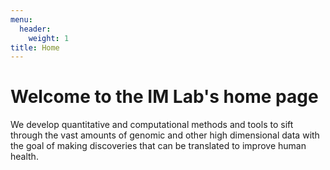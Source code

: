 ```yaml
---
menu:
  header:
    weight: 1
title: Home
---
```


# Welcome to the IM Lab's home page

We develop quantitative and computational methods and tools to sift through the vast amounts of genomic and other high dimensional data with the goal of making discoveries that can be translated to improve human health.
